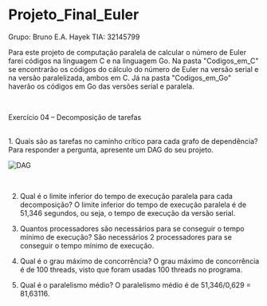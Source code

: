 # Projeto_Final_Euler


Grupo: Bruno E.A. Hayek TIA: 32145799
<br>

  Para este projeto de computação paralela de calcular o número de Euler farei códigos na linguagem C e na linguagem Go. Na pasta "Codigos_em_C" se encontrarão os códigos do cálculo do número de Euler na versão serial e na versão paralelizada, ambos em C. Já na pasta "Codigos_em_Go" haverão os códigos em Go das versões serial e paralela.

<br>

Exercício 04 – Decomposição de tarefas

<br>
1. Quais são as tarefas no caminho crítico para cada grafo de dependência? Para responder a pergunta, apresente um DAG do seu projeto.
<br>

![DAG](https://github.com/BrunoEAH/Projeto_Final_Euler/assets/111454984/424b87fd-6705-42b2-b1fb-a3f6fd70da7e)

<br>

2. Qual é o limite inferior do tempo de execução paralela para cada decomposição?
  O limite inferior do tempo de execução paralela é de 51,346 segundos, ou seja, o tempo de execução da versão serial. 


3. Quantos processadores são necessários para se conseguir o tempo mínimo de execução?
  São necessários 2 processadores para se conseguir o tempo mínimo de execução.
  
4. Qual é o grau máximo de concorrência?
  O grau máximo de concorrência é de 100 threads, visto que foram usadas 100 threads no programa.
  
5. Qual é o paralelismo médio?
  O paralelismo médio é de 51,346/0,629 = 81,63116.

